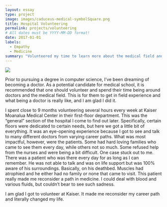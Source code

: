 ```yaml
---
layout: essay
type: project
image: images/caduceus-medical-symbolSquare.png
title: Hospital Volunteering
permalink: projects/volunteering
# All dates must be YYYY-MM-DD format!
date: 2017-01-01
labels:
  - Empathy
  - Medicine
summary: "Volunteered my time to learn more about the medical field and provide support to the staff and patients."
---
```


<img class="ui medium right floated rounded image" src="caduceus-medical-symbolSquare.png">


   Prior to pursuing a degree in computer science, I’ve been dreaming of becoming a doctor. As a potential candidate for medical school, it is recommended that one should volunteer and spend their time being around doctors and the medical field. This is for them to get in field experience and what being a doctor is really like, and I am glad I did it.

   I spent close to 9 months volunteering several hours every week at Kaiser Moanalua Medical Center in their first-floor department. This was the “general” section of the hospital I come to find out later. Specifically, certain floors were dedicated to certain needs, but here we got a little bit of everything. It was an eye-opening experience because I got to see and talk to many different doctors from varying career paths. What was most impactful, however, were the patients. Some had hard loving families who came to see them every day, while others not so much. Some refused help from the nurses and were being a bit difficult. One case stuck out to me. There was a patient who was there every day for as long as I can remember. He was not able to talk and was on life support but was 100% aware of his surroundings. Basically, on his deathbed. Muscles had atrophied and he either had no family or none that came to visit. This patient really made me reconsider a path in medicine. I could deal with blood and various fluids, but couldn’t bear to see such sadness. 
   
   I am glad I got to volunteer at Kaiser. It made me reconsider my career path and literally changed my life.










